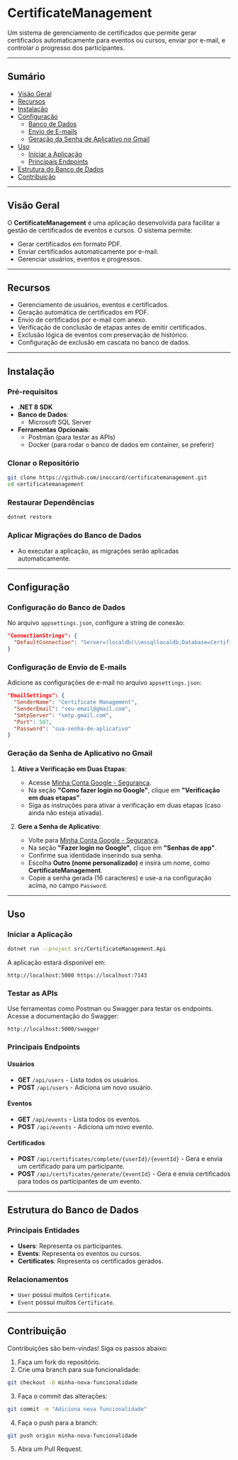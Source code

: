 # **CertificateManagement**

Um sistema de gerenciamento de certificados que permite gerar certificados automaticamente para eventos ou cursos, enviar por e-mail, e controlar o progresso dos participantes.

---

## **Sumário**

- [Visão Geral](#visão-geral)
- [Recursos](#recursos)
- [Instalação](#instalação)
- [Configuração](#configuração)
  - [Banco de Dados](#configuração-do-banco-de-dados)
  - [Envio de E-mails](#configuração-de-envio-de-e-mails)
  - [Geração da Senha de Aplicativo no Gmail](#geração-da-senha-de-aplicativo-no-gmail)
- [Uso](#uso)
  - [Iniciar a Aplicação](#iniciar-a-aplicação)
  - [Principais Endpoints](#principais-endpoints)
- [Estrutura do Banco de Dados](#estrutura-do-banco-de-dados)
- [Contribuição](#contribuição)

---

## **Visão Geral**

O **CertificateManagement** é uma aplicação desenvolvida para facilitar a gestão de certificados de eventos e cursos. O sistema permite:

- Gerar certificados em formato PDF.
- Enviar certificados automaticamente por e-mail.
- Gerenciar usuários, eventos e progressos.

---

## **Recursos**

- Gerenciamento de usuários, eventos e certificados.
- Geração automática de certificados em PDF.
- Envio de certificados por e-mail com anexo.
- Verificação de conclusão de etapas antes de emitir certificados.
- Exclusão lógica de eventos com preservação de histórico.
- Configuração de exclusão em cascata no banco de dados.

---

## **Instalação**

### **Pré-requisitos**

- **.NET 8 SDK**
- **Banco de Dados**:
  - Microsoft SQL Server
- **Ferramentas Opcionais**:
  - Postman (para testar as APIs)
  - Docker (para rodar o banco de dados em container, se preferir)

### **Clonar o Repositório**

```bash
git clone https://github.com/inoccard/certificatemanagement.git
cd certificatemanagement
```

### **Restaurar Dependências**

```bash
dotnet restore
```

### **Aplicar Migrações do Banco de Dados**

- Ao executar a aplicação, as migrações serão aplicadas automaticamente.

---

## **Configuração**

### **Configuração do Banco de Dados**

No arquivo `appsettings.json`, configure a string de conexão:

```json
"ConnectionStrings": {
  "DefaultConnection": "Server=(localdb)\\mssqllocaldb;Database=CertificateManagementDb;Trusted_Connection=True;"
}
```

### **Configuração de Envio de E-mails**

Adicione as configurações de e-mail no arquivo `appsettings.json`:

```json
"EmailSettings": {
  "SenderName": "Certificate Management",
  "SenderEmail": "seu-email@gmail.com",
  "SmtpServer": "smtp.gmail.com",
  "Port": 587,
  "Password": "sua-senha-de-aplicativo"
}
```

### **Geração da Senha de Aplicativo no Gmail**

1. **Ative a Verificação em Duas Etapas**:
   - Acesse [Minha Conta Google - Segurança](https://myaccount.google.com/security).
   - Na seção **"Como fazer login no Google"**, clique em **"Verificação em duas etapas"**.
   - Siga as instruções para ativar a verificação em duas etapas (caso ainda não esteja ativada).

2. **Gere a Senha de Aplicativo**:
   - Volte para [Minha Conta Google - Segurança](https://myaccount.google.com/security).
   - Na seção **"Fazer login no Google"**, clique em **"Senhas de app"**.
   - Confirme sua identidade inserindo sua senha.
   - Escolha **Outro (nome personalizado)** e insira um nome, como **CertificateManagement**.
   - Copie a senha gerada (16 caracteres) e use-a na configuração acima, no campo `Password`.

---

## **Uso**

### **Iniciar a Aplicação**

```bash
dotnet run --project src/CertificateManagement.Api
```

A aplicação estará disponível em:

`
http://localhost:5000
https://localhost:7143
`

### **Testar as APIs**

Use ferramentas como Postman ou Swagger para testar os endpoints. Acesse a documentação do Swagger:

`
http://localhost:5000/swagger
`

### **Principais Endpoints**

#### **Usuários**

- **GET** `/api/users` - Lista todos os usuários.
- **POST** `/api/users` - Adiciona um novo usuário.

#### **Eventos**

- **GET** `/api/events` - Lista todos os eventos.
- **POST** `/api/events` - Adiciona um novo evento.

#### **Certificados**

- **POST** `/api/certificates/complete/{userId}/{eventId}` - Gera e envia um certificado para um participante.
- **POST** `/api/certificates/generate/{eventId}` - Gera e envia certificados para todos os participantes de um evento.

---

## **Estrutura do Banco de Dados**

### **Principais Entidades**

- **Users**: Representa os participantes.
- **Events**: Representa os eventos ou cursos.
- **Certificates**: Representa os certificados gerados.

### **Relacionamentos**

- `User` possui muitos `Certificate`.
- `Event` possui muitos `Certificate`.

---

## **Contribuição**

Contribuições são bem-vindas! Siga os passos abaixo:

1. Faça um fork do repositório.
2. Crie uma branch para sua funcionalidade:

```bash
git checkout -b minha-nova-funcionalidade
```

3. Faça o commit das alterações:

```bash
git commit -m "Adiciona nova funcionalidade"
```

4. Faça o push para a branch:

```bash
git push origin minha-nova-funcionalidade
```

5. Abra um Pull Request.

